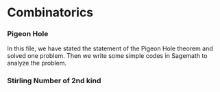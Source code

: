 # Combinatorics

### Pigeon Hole
In this file, we have stated the statement of the Pigeon Hole theorem and solved one problem. Then we write some simple codes in Sagemath to analyze the problem.
### Stirling Number of 2nd kind
